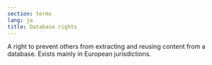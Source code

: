 ```yaml
---
section: terms
lang: ja
title: Database rights
---
```


A right to prevent others from extracting and reusing content from a database. Exists mainly in European jurisdictions.
